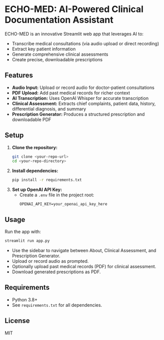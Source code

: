 # ECHO-MED: AI-Powered Clinical Documentation Assistant

ECHO-MED is an innovative Streamlit web app that leverages AI to:
- Transcribe medical consultations (via audio upload or direct recording)
- Extract key patient information
- Generate comprehensive clinical assessments
- Create precise, downloadable prescriptions

## Features
- **Audio Input:** Upload or record audio for doctor-patient consultations
- **PDF Upload:** Add past medical records for richer context
- **AI Transcription:** Uses OpenAI Whisper for accurate transcription
- **Clinical Assessment:** Extracts chief complaints, patient data, history, differential diagnosis, and summary
- **Prescription Generator:** Produces a structured prescription and downloadable PDF

## Setup
1. **Clone the repository:**
   ```bash
   git clone <your-repo-url>
   cd <your-repo-directory>
   ```
2. **Install dependencies:**
   ```bash
   pip install -r requirements.txt
   ```
3. **Set up OpenAI API Key:**
   - Create a `.env` file in the project root:
     ```
     OPENAI_API_KEY=your_openai_api_key_here
     ```

## Usage
Run the app with:
```bash
streamlit run app.py
```

- Use the sidebar to navigate between About, Clinical Assessment, and Prescription Generator.
- Upload or record audio as prompted.
- Optionally upload past medical records (PDF) for clinical assessment.
- Download generated prescriptions as PDF.

## Requirements
- Python 3.8+
- See `requirements.txt` for all dependencies.

## License
MIT 